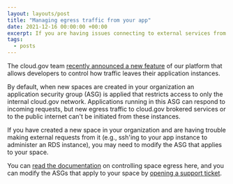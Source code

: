 ```yaml
---
layout: layouts/post
title: "Managing egress traffic from your app"
date: 2021-12-16 00:00:00 +00:00
excerpt: If you are having issues connecting to external services from your app, use these tips to troubleshoot
tags:
  - posts
---
```


The cloud.gov team [recently announced a new feature](https://cloud.gov/2021/11/16/controlled-space-egress/) of our platform that allows developers to control how traffic leaves their application instances.

By default, when new spaces are created in your organization an application security group (ASG) is applied that restricts access to only the internal cloud.gov network. Applications running in this ASG can respond to incoming requests, but new egress traffic to cloud.gov brokered services or to the public internet can't be initiated from these instances.

If you have created a new space in your organization and are having trouble making external requests from it (e.g., ssh'ing to your app instance to administer an RDS instance), you may need to modify the ASG that applies to your space.

You can [read the documentation](/docs/management/space-egress) on controlling space egress here, and you can modify the ASGs that apply to your space by [opening a support ticket](mailto:support@cloud.gov).
